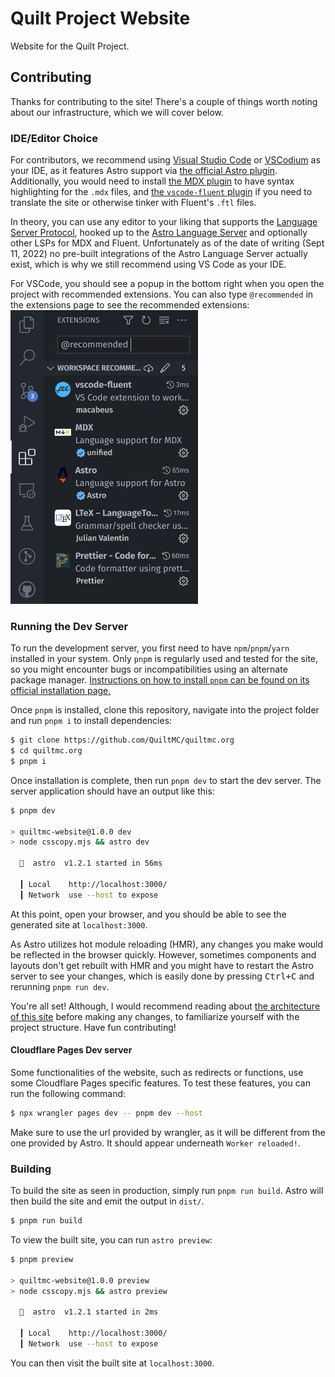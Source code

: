 # Quilt Project Website

Website for the Quilt Project.

## Contributing

Thanks for contributing to the site!
There's a couple of things worth noting about our infrastructure, which we will cover below.

### IDE/Editor Choice

For contributors, we recommend using [Visual Studio Code](https://code.visualstudio.com) or [VSCodium](https://vscodium.com/) as your IDE, as it features Astro support via [the official Astro plugin](https://marketplace.visualstudio.com/items?itemName=astro-build.astro-vscode).
Additionally, you would need to install [the MDX plugin](https://marketplace.visualstudio.com/items?itemName=unifiedjs.vscode-mdx) to have syntax highlighting for the `.mdx` files,
and [the `vscode-fluent` plugin](https://marketplace.visualstudio.com/items?itemName=macabeus.vscode-fluent) if you need to translate the site or otherwise tinker with Fluent's `.ftl` files.

In theory, you can use any editor to your liking that supports the [Language Server Protocol](https://microsoft.github.io/language-server-protocol/), hooked up to the [Astro Language Server](https://github.com/withastro/language-tools/tree/main/packages/language-server) and optionally other LSPs for MDX and Fluent.
Unfortunately as of the date of writing (Sept 11, 2022) no pre-built integrations of the Astro Language Server actually exist, which is why we still recommend using VS Code as your IDE.

For VSCode, you should see a popup in the bottom right when you open the project with recommended extensions. You can also type `@recommended` in the extensions page to see the recommended extensions:
<img src="./public/assets/img/writing/recommended-extensions.jpg" width="300">


### Running the Dev Server

To run the development server, you first need to have `npm`/`pnpm`/`yarn` installed in your system.
Only `pnpm` is regularly used and tested for the site, so you might encounter bugs or incompatibilities using an alternate package manager. [Instructions on how to install `pnpm` can be found on its official installation page.](https://pnpm.io/installation)

Once `pnpm` is installed, clone this repository, navigate into the project folder and run `pnpm i` to install dependencies:
```sh
$ git clone https://github.com/QuiltMC/quiltmc.org
$ cd quiltmc.org
$ pnpm i
```

Once installation is complete, then run `pnpm dev` to start the dev server.
The server application should have an output like this:
```sh
$ pnpm dev

> quiltmc-website@1.0.0 dev
> node csscopy.mjs && astro dev

  🚀  astro  v1.2.1 started in 56ms

  ┃ Local    http://localhost:3000/
  ┃ Network  use --host to expose
```

At this point, open your browser, and you should be able to see the generated site at `localhost:3000`.

As Astro utilizes hot module reloading (HMR), any changes you make would be reflected in the browser quickly.
However, sometimes components and layouts don't get rebuilt with HMR and you might have to restart the Astro server to see your changes, which is easily done by pressing <kbd>Ctrl+C</kbd> and rerunning `pnpm run dev`.

You're all set! Although, I would recommend reading about [the architecture of this site](ARCHITECTURE.md) before making any changes, to familiarize yourself with the project structure. Have fun contributing!

#### Cloudflare Pages Dev server

Some functionalities of the website, such as redirects or functions, use some Cloudflare Pages specific features.
To test these features, you can run the following command:

```sh
$ npx wrangler pages dev -- pnpm dev --host
```

Make sure to use the url provided by wrangler, as it will be different from the one provided by Astro. It should appear underneath `Worker reloaded!`.

### Building

To build the site as seen in production, simply run `pnpm run build`.
Astro will then build the site and emit the output in `dist/`.

```sh
$ pnpm run build
```

To view the built site, you can run `astro preview`:
```sh
$ pnpm preview

> quiltmc-website@1.0.0 preview
> node csscopy.mjs && astro preview

  🚀  astro  v1.2.1 started in 2ms

  ┃ Local    http://localhost:3000/
  ┃ Network  use --host to expose
```

You can then visit the built site at `localhost:3000`.
